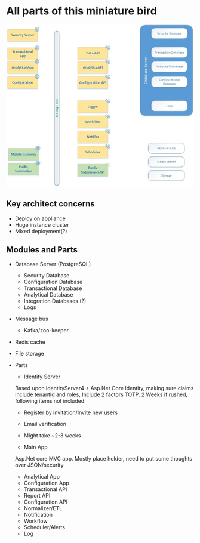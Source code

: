 # All parts of this miniature bird

![Minimal sets of parts](https://github.com/rlrnd/Sparrow/blob/master/src/parts/Sparrow-parts.jpg)

## Key architect concerns

* Deploy on appliance
* Huge instance cluster
* Mixed deployment(?)

## Modules and Parts
* Database Server (PostgreSQL)
  * Security Database
  * Configuration Database
  * Transactional Database
  * Analytical Database
  * Integration Databases (?)
  * Logs


* Message bus
  * Kafka/zoo-keeper


* Redis cache
* File storage

* Parts
  * Identity Server
  
  Based upon IdentityServer4 + Asp.Net Core Identity, making sure claims include tenantId and roles, Include 2 factors TOTP. 2 Weeks if rushed, following items not included:
    * Register by invitation/Invite new users
    * Email verification
    * Might take ~2-3 weeks
    

  * Main App

  Asp.Net core MVC app. Mostly place holder, need to put some thoughts over JSON/security


  * Analytical App
  * Configuration App
  * Transactional API
  * Report API
  * Configuration API
  * Normalizer/ETL
  * Notification
  * Workflow
  * Scheduler/Alerts
  * Log
